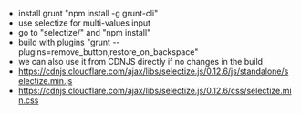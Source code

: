 - install grunt "npm install -g grunt-cli"
- use selectize for multi-values input
- go to "selectize/" and "npm install"
- build with plugins "grunt --plugins=remove_button,restore_on_backspace"
- we can also use it from CDNJS directly if no changes in the build
- https://cdnjs.cloudflare.com/ajax/libs/selectize.js/0.12.6/js/standalone/selectize.min.js
- https://cdnjs.cloudflare.com/ajax/libs/selectize.js/0.12.6/css/selectize.min.css
